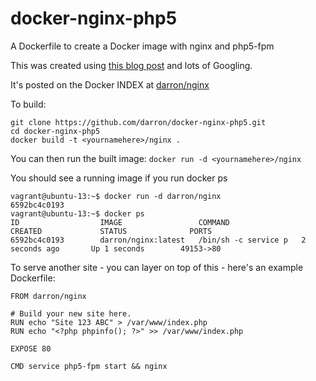 docker-nginx-php5
=================

A Dockerfile to create a Docker image with nginx and php5-fpm

This was created using [this blog post](http://hotcashew.com/2013/07/lemp-stack-in-a-docker-io-container/) and lots of Googling.

It's posted on the Docker INDEX at [darron/nginx](https://index.docker.io/u/darron/nginx/)

To build:

```
git clone https://github.com/darron/docker-nginx-php5.git
cd docker-nginx-php5
docker build -t <yournamehere>/nginx .
```

You can then run the built image: `docker run -d <yournamehere>/nginx`

You should see a running image if you run docker ps

```
vagrant@ubuntu-13:~$ docker run -d darron/nginx
6592bc4c0193
vagrant@ubuntu-13:~$ docker ps
ID                  IMAGE                 COMMAND                CREATED             STATUS              PORTS
6592bc4c0193        darron/nginx:latest   /bin/sh -c service p   2 seconds ago       Up 1 seconds        49153->80
```

To serve another site - you can layer on top of this - here's an example Dockerfile:

```
FROM darron/nginx

# Build your new site here. 
RUN echo "Site 123 ABC" > /var/www/index.php
RUN echo "<?php phpinfo(); ?>" >> /var/www/index.php
 
EXPOSE 80
 
CMD service php5-fpm start && nginx
```

